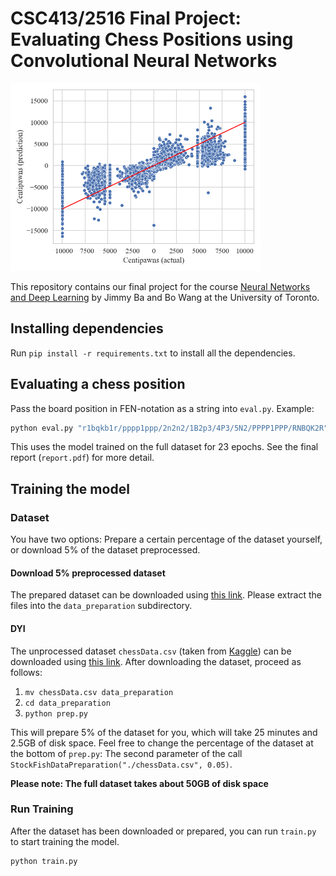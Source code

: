 # CSC413/2516 Final Project: Evaluating Chess Positions using Convolutional Neural Networks
<img src="figures/scatterplot.png" width="400">

This repository contains our final project for the course [Neural Networks and Deep Learning](https://uoft-csc413.github.io/2023/) by Jimmy Ba and Bo Wang at the University of Toronto.

## Installing dependencies
Run `pip install -r requirements.txt` to install all the dependencies.

## Evaluating a chess position
Pass the board position in FEN-notation as a string into `eval.py`. Example:
```bash
python eval.py "r1bqkb1r/pppp1ppp/2n2n2/1B2p3/4P3/5N2/PPPP1PPP/RNBQK2R"
```
This uses the model trained on the full dataset for 23 epochs.
See the final report (`report.pdf`) for more detail.

## Training the model
### Dataset
You have two options: Prepare a certain percentage of the dataset yourself, or download
5% of the dataset preprocessed.

#### Download 5% preprocessed dataset
The prepared dataset can be downloaded using [this link](https://drive.google.com/file/d/1tWDLtThdnAhZGlFq_yN_kd3Gn9Q2Yqld/view?usp=share_link).
Please extract the files into the `data_preparation` subdirectory.

#### DYI
The unprocessed dataset `chessData.csv` (taken from [Kaggle](https://www.kaggle.com/datasets/ronakbadhe/chess-evaluations))
can be downloaded using [this link](https://drive.google.com/file/d/1Ar7sU1Y-2MCxhwcC6P_woSIDf3KDHPgP/view?usp=share_link).
After downloading the dataset, proceed as follows:

1. `mv chessData.csv data_preparation`
2. `cd data_preparation`
3. `python prep.py`

This will prepare 5% of the dataset for you, which will take 25 minutes and 2.5GB of disk space.
Feel free to change the percentage of the dataset at the bottom of `prep.py`: The second parameter
of the call `StockFishDataPreparation("./chessData.csv", 0.05)`.

**Please note: The full dataset takes about 50GB of disk space**

### Run Training
After the dataset has been downloaded or prepared, you can run
`train.py` to start training the model.
```bash
python train.py
```